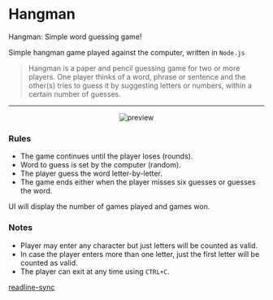 # Hangman

Hangman: Simple word guessing game!

Simple hangman game played against the computer, written in `Node.js`

> Hangman is a paper and pencil guessing game for two or more players.
> One player thinks of a word, phrase or sentence and the other(s) tries
> to guess it by suggesting letters or numbers, within a certain number of guesses.

---

<p align="center">
  <img src="https://github.com/roramigator/Hangman/blob/master/preview/hangman.png" alt="preview"/>
</p>

### Rules

- The game continues until the player loses (rounds).
- Word to guess is set by the computer (random).
- The player guess the word letter-by-letter.
- The game ends either when the player misses six guesses or guesses the word.

UI will display the number of games played and games won.

### Notes

- Player may enter any character but just letters will be counted as valid.
- In case the player enters more than one letter, just the first letter will be counted as valid.
- The player can exit at any time using `CTRL+C`.

[readline-sync](https://www.npmjs.com/package/readline-sync)
